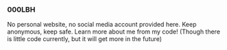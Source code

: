 ### 000LBH

<!--
**000lbh/000lbh** is a ✨ _special_ ✨ repository because its `README.md` (this file) appears on your GitHub profile.

Here are some ideas to get you started:

- 🔭 I’m currently working on ...
- 🌱 I’m currently learning ...
- 👯 I’m looking to collaborate on ...
- 🤔 I’m looking for help with ...
- 💬 Ask me about ...
- 📫 How to reach me: ...
- 😄 Pronouns: ...
- ⚡ Fun fact: ...
-->

No personal website, no social media account provided here.
Keep anonymous, keep safe.
Learn more about me from my code! (Though there is little code currently, but it will get more in the future)
